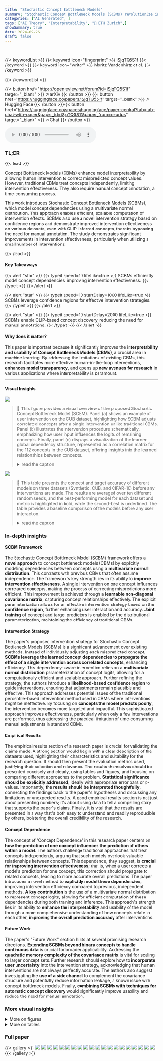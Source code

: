```yaml
---
title: "Stochastic Concept Bottleneck Models"
summary: "Stochastic Concept Bottleneck Models (SCBMs) revolutionize interpretable ML by efficiently modeling concept dependencies, drastically improving intervention effectiveness and enabling CLIP-based conce..."
categories: ["AI Generated", ]
tags: ["AI Theory", "Interpretability", "🏢 ETH Zurich",]
showSummary: true
date: 2024-09-26
draft: false
---
```


<br>

{{< keywordList >}}
{{< keyword icon="fingerprint" >}} iSjqTQ5S1f {{< /keyword >}}
{{< keyword icon="writer" >}} Moritz Vandenhirtz et el. {{< /keyword >}}
 
{{< /keywordList >}}

{{< button href="https://openreview.net/forum?id=iSjqTQ5S1f" target="_blank" >}}
↗ arXiv
{{< /button >}}
{{< button href="https://huggingface.co/papers/iSjqTQ5S1f" target="_blank" >}}
↗ Hugging Face
{{< /button >}}{{< button href="https://huggingface.co/spaces/huggingface/paper-central?tab=tab-chat-with-paper&paper_id=iSjqTQ5S1f&paper_from=neurips" target="_blank" >}}
↗ Chat
{{< /button >}}




<audio controls>
    <source src="https://ai-paper-reviewer.com/iSjqTQ5S1f/podcast.wav" type="audio/wav">
    Your browser does not support the audio element.
</audio>


### TL;DR


{{< lead >}}

Concept Bottleneck Models (CBMs) enhance model interpretability by allowing human intervention to correct mispredicted concept values.  However, traditional CBMs treat concepts independently, limiting intervention effectiveness.  They also require manual concept annotation, a time-consuming process. 



This work introduces Stochastic Concept Bottleneck Models (SCBMs), which model concept dependencies using a multivariate normal distribution.  This approach enables efficient, scalable computation of intervention effects.  SCBMs also use a novel intervention strategy based on confidence regions and demonstrate improved intervention effectiveness on various datasets, even with CLIP-inferred concepts, thereby bypassing the need for manual annotation.  The study demonstrates significant improvements in intervention effectiveness, particularly when utilizing a small number of interventions.

{{< /lead >}}


#### Key Takeaways

{{< alert "star" >}}
{{< typeit speed=10 lifeLike=true >}} SCBMs efficiently model concept dependencies, improving intervention effectiveness. {{< /typeit >}}
{{< /alert >}}

{{< alert "star" >}}
{{< typeit speed=10 startDelay=1000 lifeLike=true >}} SCBMs leverage confidence regions for effective intervention strategies. {{< /typeit >}}
{{< /alert >}}

{{< alert "star" >}}
{{< typeit speed=10 startDelay=2000 lifeLike=true >}} SCBMs enable CLIP-based concept discovery, reducing the need for manual annotations. {{< /typeit >}}
{{< /alert >}}

#### Why does it matter?
This paper is important because it significantly improves the **interpretability and usability of Concept Bottleneck Models (CBMs)**, a crucial area in machine learning. By addressing the limitations of existing CBMs, this research facilitates more effective human-in-the-loop interventions, **enhances model transparency**, and opens up **new avenues for research** in various applications where interpretability is paramount.

------
#### Visual Insights



![](https://ai-paper-reviewer.com/iSjqTQ5S1f/figures_1_1.jpg)

> 🔼 This figure provides a visual overview of the proposed Stochastic Concept Bottleneck Model (SCBM).  Panel (a) shows an example of user intervention on the CUB dataset, highlighting how SCBM adjusts correlated concepts after a single intervention unlike traditional CBMs. Panel (b) illustrates the intervention procedure schematically, emphasizing how user input influences the logits of remaining concepts. Finally, panel (c) displays a visualization of the learned global dependency structure, represented as a correlation matrix for the 112 concepts in the CUB dataset, offering insights into the learned relationships between concepts.
> <details>
> <summary>read the caption</summary>
> Figure 1: Overview of the proposed method for the CUB dataset. (a) A user intervenes on the concept of 'primary color: yellow'. Unlike CBMs, our method then uses this information to adjust the predicted probability of correlated concepts, thereby affecting the target prediction. (b) Schematic overview of the intervention procedure. A user's intervention c's is used to infer the logits ns of the remaining concepts. (c) Visualization of the learned global dependency structure as a correlation matrix for the 112 concepts of CUB (Wah et al., 2011). Characterization of concepts on the left.
> </details>





![](https://ai-paper-reviewer.com/iSjqTQ5S1f/tables_6_1.jpg)

> 🔼 This table presents the concept and target accuracy of different models on three datasets (Synthetic, CUB, and CIFAR-10) before any interventions are made.  The results are averaged over ten different random seeds, and the best-performing model for each dataset and metric is highlighted in bold, while the second-best is underlined.  The table provides a baseline comparison of the models before any user interaction.
> <details>
> <summary>read the caption</summary>
> Table 1: Test-set concept and target accuracy (%) prior to interventions. Results are reported as averages and standard deviations of model performance across ten seeds. For each dataset and metric, the best-performing method is bolded and the runner-up is underlined.
> </details>





### In-depth insights


#### SCBM Framework
The Stochastic Concept Bottleneck Model (SCBM) framework offers a **novel approach** to concept bottleneck models (CBMs) by explicitly modeling dependencies between concepts using a **multivariate normal distribution**. This contrasts with previous CBMs that often assume independence.  The framework's key strength lies in its ability to **improve intervention effectiveness**.  A single intervention on one concept influences correlated concepts, making the process of correcting mispredictions more efficient. This improvement is achieved through a **learnable non-diagonal covariance matrix**, capturing concept relationships effectively. The explicit parameterization allows for an effective intervention strategy based on the **confidence region**, further enhancing user interaction and accuracy.  **Joint training** of concept and target predictors is enabled by the distributional parameterization, maintaining the efficiency of traditional CBMs.

#### Intervention Strategy
The paper's proposed intervention strategy for Stochastic Concept Bottleneck Models (SCBMs) is a significant advancement over existing methods.  Instead of individually adjusting each mispredicted concept, **SCBMs leverage the learned concept dependencies to propagate the effect of a single intervention across correlated concepts**, enhancing efficiency.  This dependency-aware intervention relies on a **multivariate normal distribution** parameterization of concept logits, allowing for a computationally efficient and scalable approach.  Further refining the strategy, the authors introduce a **likelihood-based confidence region** to guide interventions, ensuring that adjustments remain plausible and effective. This approach addresses potential issues of the traditional percentile-based intervention method used in CBMs where interventions might be ineffective. By focusing on **concepts the model predicts poorly**, the intervention becomes more targeted and impactful. This sophisticated approach improves effectiveness, particularly when only a few interventions are performed, thus addressing the practical limitation of time-consuming manual adjustments in standard CBMs.

#### Empirical Results
The empirical results section of a research paper is crucial for validating the claims made. A strong section would begin with a clear description of the datasets used, highlighting their characteristics and suitability for the research question.  It should then present the evaluation metrics used, justifying their selection and relevance. The results themselves should be presented concisely and clearly, using tables and figures, and focusing on comparing different approaches to the problem.  **Statistical significance should be explicitly addressed**, ideally with appropriate error bars or p-values.  Importantly, **the results should be interpreted thoughtfully**, connecting the findings back to the paper's hypotheses and discussing any limitations or unexpected results.  A good empirical results section is not just about presenting numbers; it's about using data to tell a compelling story that supports the paper's claims.  Finally, it is vital that the results are presented in a way that's both easy to understand and readily reproducible by others, bolstering the overall credibility of the research.

#### Concept Dependence
The concept of 'Concept Dependence' in this research paper centers on **how the prediction of one concept influences the prediction of others within a model**.  The authors challenge traditional approaches that treat concepts independently, arguing that such models overlook valuable relationships between concepts.  This dependence, they suggest, is **crucial for improving intervention effectiveness**; that is, when a user corrects a model’s prediction for one concept, this correction should propagate to related concepts, leading to more accurate overall predictions.  The paper introduces a novel method to **explicitly model these dependencies**, improving intervention efficiency compared to previous, independent methods.  **A key contribution** is the use of a multivariate normal distribution to represent concept logits, allowing for efficient computation of these dependencies during both training and inference.  This approach's strength lies in its ability to **enhance the interpretability** and usability of the model through a more comprehensive understanding of how concepts relate to each other, **improving the overall prediction accuracy** after interventions.

#### Future Work
The paper's "Future Work" section hints at several promising research directions.  **Extending SCBMs beyond binary concepts to handle continuous data** is crucial for broader applicability.  Addressing the **quadratic memory complexity of the covariance matrix** is vital for scaling to larger concept sets.  Further research should explore how to **incorporate user uncertainty** into the intervention strategy, acknowledging that human interventions are not always perfectly accurate.  The authors also suggest investigating the **use of a side channel** to complement the covariance structure and potentially reduce information leakage, a known issue with concept bottleneck models.  Finally,  **combining SCBMs with techniques for automatic concept discovery** would significantly improve usability and reduce the need for manual annotation.


### More visual insights

<details>
<summary>More on figures
</summary>


![](https://ai-paper-reviewer.com/iSjqTQ5S1f/figures_7_1.jpg)

> 🔼 This figure displays the concept and target accuracy after intervening on concepts, ordered by their predicted uncertainty.  The x-axis represents the number of concepts intervened on, while the y-axis shows the accuracy. Separate lines represent different models (Hard CBM, CEM, Autoregressive CBM, Global SCBM, Amortized SCBM). The figure visually compares the effectiveness of different models in improving accuracy through interventions, highlighting the performance of the proposed SCBM models.
> <details>
> <summary>read the caption</summary>
> Figure 2: Performance after intervening on concepts in the order of highest predicted uncertainty. Concept and target accuracy (%) are shown in the first and second rows, respectively. Results are reported as averages and standard deviations of model performance across ten seeds.
> </details>



![](https://ai-paper-reviewer.com/iSjqTQ5S1f/figures_14_1.jpg)

> 🔼 This figure displays the results of intervening on concepts based on their predicted uncertainty.  It shows how concept and target accuracy improve as more concepts are corrected. The graphs compare the performance of several models (Hard CBM, CEM, Autoregressive CBM, Global SCBM, Amortized SCBM) across three datasets (Synthetic, CUB, CIFAR-10). The x-axis represents the number of concepts intervened on, while the y-axis represents concept and target accuracy, respectively.  The results highlight the superior performance of SCBMs, particularly in scenarios with a limited number of interventions.
> <details>
> <summary>read the caption</summary>
> Figure 2: Performance after intervening on concepts in the order of highest predicted uncertainty. Concept and target accuracy (%) are shown in the first and second rows, respectively. Results are reported as averages and standard deviations of model performance across ten seeds.
> </details>



![](https://ai-paper-reviewer.com/iSjqTQ5S1f/figures_14_2.jpg)

> 🔼 This figure presents the results of experiments on the effects of interventions on model performance.  Three datasets (Synthetic, CUB, and CIFAR-10) are shown across two metrics: concept accuracy and target accuracy.  The x-axis represents the number of concepts intervened on, and the y-axis represents the accuracy.  For each dataset, multiple lines show the performance of different models (Hard CBM, CEM, Autoregressive CBM, Global SCBM, and Amortized SCBM).  The curves illustrate how the accuracy changes as more concepts are corrected, demonstrating the effectiveness of the proposed SCBM method in improving accuracy with interventions.
> <details>
> <summary>read the caption</summary>
> Figure 2: Performance after intervening on concepts in the order of highest predicted uncertainty. Concept and target accuracy (%) are shown in the first and second rows, respectively. Results are reported as averages and standard deviations of model performance across ten seeds.
> </details>



![](https://ai-paper-reviewer.com/iSjqTQ5S1f/figures_15_1.jpg)

> 🔼 This figure shows the concept and target accuracy after intervening on concepts in the order of highest predicted uncertainty.  The x-axis represents the number of concepts intervened on, while the y-axis shows the accuracy. Separate lines are plotted for each of the methods (Hard CBM, CEM, Autoregressive CBM, Global SCBM, Amortized SCBM) and the results are shown for three datasets: Synthetic, CUB, and CIFAR-10. Error bars representing standard deviations are included.  The results demonstrate the impact of intervening on concepts on the overall accuracy of both concept prediction and target prediction, highlighting the superior performance of SCBMs, especially when only a small number of interventions are performed.  The different datasets allow for the comparison of model performance under various conditions and highlight the adaptability of the proposed SCBM approach.
> <details>
> <summary>read the caption</summary>
> Figure 2: Performance after intervening on concepts in the order of highest predicted uncertainty. Concept and target accuracy (%) are shown in the first and second rows, respectively. Results are reported as averages and standard deviations of model performance across ten seeds.
> </details>



![](https://ai-paper-reviewer.com/iSjqTQ5S1f/figures_16_1.jpg)

> 🔼 This figure displays the results of an experiment on the CUB dataset to analyze how different regularization strengths (λ2) affect the performance of the Stochastic Concept Bottleneck Models (SCBMs).  The x-axis represents the number of concepts intervened upon, while the y-axis shows the concept accuracy and target accuracy.  Separate lines are plotted for both the global and amortized SCBM variants, each with several different λ2 values (0, 0.01, 1, 10). The results show that the performance (both concept and target accuracy) changes depending on the regularization strength and the variant of the model.
> <details>
> <summary>read the caption</summary>
> Figure 7: Performance on CUB after intervening on concepts in the order of highest predicted uncertainty with differing regularization strengths. Concept and target accuracy (%) are shown in the first and second columns, respectively. Results are reported as averages and standard deviations of model performance across five seeds. For each SCBM variant, we choose a darker color, the higher the regularization strength of λ2.
> </details>



![](https://ai-paper-reviewer.com/iSjqTQ5S1f/figures_16_2.jpg)

> 🔼 This figure compares the performance of different models (Hard CBM, CEM, Autoregressive CBM, Global SCBM, and Amortized SCBM) after intervening on a increasing number of concepts, ordered by their predicted uncertainty.  The x-axis represents the number of concepts intervened on, while the y-axis shows the concept accuracy and target accuracy.  The plots show that SCBMs significantly outperform other methods, especially when only a small number of interventions are performed.  This highlights the effectiveness of SCBMs in modeling concept dependencies and improving target prediction.
> <details>
> <summary>read the caption</summary>
> Figure 2: Performance after intervening on concepts in the order of highest predicted uncertainty. Concept and target accuracy (%) are shown in the first and second rows, respectively. Results are reported as averages and standard deviations of model performance across ten seeds.
> </details>



![](https://ai-paper-reviewer.com/iSjqTQ5S1f/figures_17_1.jpg)

> 🔼 This figure displays the results of an experiment on the CUB dataset, where the model intervenes on concepts in order of their predicted uncertainty.  The different lines represent different confidence region levels (1-α), ranging from 0.8 to 0.99.  Both global and amortized covariance matrix versions of the model are tested, and the results show how both concept and target accuracy vary as more concepts are intervened upon. The plot helps to analyze the impact of confidence region level on the intervention effectiveness. 
> <details>
> <summary>read the caption</summary>
> Figure 9: Performance on CUB after intervening on concepts in the order of highest predicted uncertainty with differing levels 1−α of the confidence region. Concept and target accuracy (%) are shown in the first and second columns, respectively. Results are reported as averages and standard deviations of model performance across three seeds.
> </details>



</details>




<details>
<summary>More on tables
</summary>


![](https://ai-paper-reviewer.com/iSjqTQ5S1f/tables_6_2.jpg)
> 🔼 This table presents the relative training and inference times for different models on the CUB dataset. The training time is relative to the Hard CBM model, which is set as a baseline of 5x.  The inference time is also relative to the Hard CBM model, set to 1x. The table helps to understand and compare the computational efficiency of different methods, especially highlighting the significant increase in inference time for the Autoregressive CBM.
> <details>
> <summary>read the caption</summary>
> Table 2: Relative time it takes for one epoch in the CUB dataset when training on the training set, or evaluating on the test set, respectively.
> </details>

![](https://ai-paper-reviewer.com/iSjqTQ5S1f/tables_8_1.jpg)
> 🔼 This table presents the calibration performance of different methods on three datasets (Synthetic, CUB, and CIFAR-10).  Calibration is evaluated using two metrics: Brier score and Expected Calibration Error (ECE). Lower values indicate better calibration.  The table shows that the proposed Amortized SCBM method generally achieves better calibration than the other methods across all three datasets, demonstrating its improved ability to accurately estimate the uncertainty of its concept predictions.
> <details>
> <summary>read the caption</summary>
> Table 3: Test-set calibration (%) of concept predictions. Results are reported as averages and standard deviations of model performance across ten seeds. For each dataset and metric, the best-performing method is bolded and the runner-up is underlined. Lower is better.
> </details>

![](https://ai-paper-reviewer.com/iSjqTQ5S1f/tables_17_1.jpg)
> 🔼 This table presents the concept and target accuracy of different models before any interventions are performed.  The results are averaged over ten different random seeds to provide a reliable measure of performance. The best-performing model for each dataset and metric is highlighted in bold, with the second-best underlined, allowing for easy comparison of model performance across different datasets and metrics.
> <details>
> <summary>read the caption</summary>
> Table 1: Test-set concept and target accuracy (%) prior to interventions. Results are reported as averages and standard deviations of model performance across ten seeds. For each dataset and metric, the best-performing method is bolded and the runner-up is underlined.
> </details>

</details>




### Full paper

{{< gallery >}}
<img src="https://ai-paper-reviewer.com/iSjqTQ5S1f/1.png" class="grid-w50 md:grid-w33 xl:grid-w25" />
<img src="https://ai-paper-reviewer.com/iSjqTQ5S1f/2.png" class="grid-w50 md:grid-w33 xl:grid-w25" />
<img src="https://ai-paper-reviewer.com/iSjqTQ5S1f/3.png" class="grid-w50 md:grid-w33 xl:grid-w25" />
<img src="https://ai-paper-reviewer.com/iSjqTQ5S1f/4.png" class="grid-w50 md:grid-w33 xl:grid-w25" />
<img src="https://ai-paper-reviewer.com/iSjqTQ5S1f/5.png" class="grid-w50 md:grid-w33 xl:grid-w25" />
<img src="https://ai-paper-reviewer.com/iSjqTQ5S1f/6.png" class="grid-w50 md:grid-w33 xl:grid-w25" />
<img src="https://ai-paper-reviewer.com/iSjqTQ5S1f/7.png" class="grid-w50 md:grid-w33 xl:grid-w25" />
<img src="https://ai-paper-reviewer.com/iSjqTQ5S1f/8.png" class="grid-w50 md:grid-w33 xl:grid-w25" />
<img src="https://ai-paper-reviewer.com/iSjqTQ5S1f/9.png" class="grid-w50 md:grid-w33 xl:grid-w25" />
<img src="https://ai-paper-reviewer.com/iSjqTQ5S1f/10.png" class="grid-w50 md:grid-w33 xl:grid-w25" />
<img src="https://ai-paper-reviewer.com/iSjqTQ5S1f/11.png" class="grid-w50 md:grid-w33 xl:grid-w25" />
<img src="https://ai-paper-reviewer.com/iSjqTQ5S1f/12.png" class="grid-w50 md:grid-w33 xl:grid-w25" />
<img src="https://ai-paper-reviewer.com/iSjqTQ5S1f/13.png" class="grid-w50 md:grid-w33 xl:grid-w25" />
<img src="https://ai-paper-reviewer.com/iSjqTQ5S1f/14.png" class="grid-w50 md:grid-w33 xl:grid-w25" />
<img src="https://ai-paper-reviewer.com/iSjqTQ5S1f/15.png" class="grid-w50 md:grid-w33 xl:grid-w25" />
<img src="https://ai-paper-reviewer.com/iSjqTQ5S1f/16.png" class="grid-w50 md:grid-w33 xl:grid-w25" />
<img src="https://ai-paper-reviewer.com/iSjqTQ5S1f/17.png" class="grid-w50 md:grid-w33 xl:grid-w25" />
<img src="https://ai-paper-reviewer.com/iSjqTQ5S1f/18.png" class="grid-w50 md:grid-w33 xl:grid-w25" />
<img src="https://ai-paper-reviewer.com/iSjqTQ5S1f/19.png" class="grid-w50 md:grid-w33 xl:grid-w25" />
<img src="https://ai-paper-reviewer.com/iSjqTQ5S1f/20.png" class="grid-w50 md:grid-w33 xl:grid-w25" />
{{< /gallery >}}